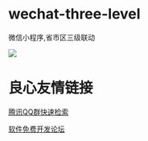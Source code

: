 # wechat-three-level
微信小程序,省市区三级联动

![](https://www.edik.cn/upload/article/2017/1/10/6_1484036738156.gif)


 # 良心友情链接

[腾讯QQ群快速检索](http://u.720life.cn/s/8cf73f7c)

[软件免费开发论坛](http://u.720life.cn/s/bbb01dc0)